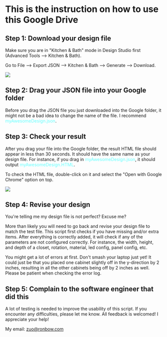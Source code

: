 # This is the instruction on how to use this Google Drive

## Step 1: Download your design file
Make sure you are in "Kitchen & Bath" mode in Design Studio first (Advanced Tools --> Kitchen & Bath). 

Go to File --> Export JSON --> Kitchen & Bath --> Generate --> Download.

![](/resource/step1.gif)

## Step 2: Drag your JSON file into your Google folder
Before you drag the JSON file you just downloaded into the Google folder, it might not be a bad idea to change the name of the file. I recommend <span style="color: #66FFFF;">myAwesomeDesign.json</span>.

## Step 3: Check your result
After you drag your file into the Google folder, the result HTML file should appear in less than 30 seconds. It should have the same name as your design file. For instance, if you drag in <span style="color: #66FFFF;">myAwesomeDesign.json</span>, it should output <span style="color: #66FFFF;">myAwesomeDesign.HTML</span>.

To check the HTML file, double-click on it and select the "Open with Google Chrome" option on top.

![](/resource/step3.gif)

## Step 4: Revise your design
You're telling me my design file is not perfect? Excuse me? 

More than likely you will need to go back and revise your design file to match the test file. This script first checks if you have missing and/or extra items. After everything is correctly added, it will check if any of the parameters are not configured correctly. For instance, the width, height, and depth of a closet, rotation, material, led config, panel config, etc.

You might get a lot of errors at first. Don't smash your laptop just yet! It could just be that you placed one cabinet slightly off in the y-direction by 2 inches, resulting in all the other cabinets being off by 2 inches as well. Please be patient when checking the error log. 

## Step 5: Complain to the software engineer that did this
A lot of testing is needed to improve the usability of this script. If you encounter any difficulties, please let me know. All feedback is welcomed! I appreciate your help! 

My email: zuo@ronbow.com
